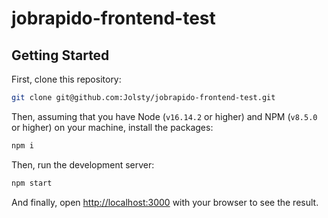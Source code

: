 # jobrapido-frontend-test

## Getting Started

First, clone this repository:

```bash
git clone git@github.com:Jolsty/jobrapido-frontend-test.git
```

Then, assuming that you have Node (`v16.14.2` or higher) and NPM (`v8.5.0` or higher) on your machine, install the packages: 

```bash
npm i
```

Then, run the development server:

```bash
npm start
```

And finally, open [http://localhost:3000](http://localhost:3000) with your browser to see the result.
